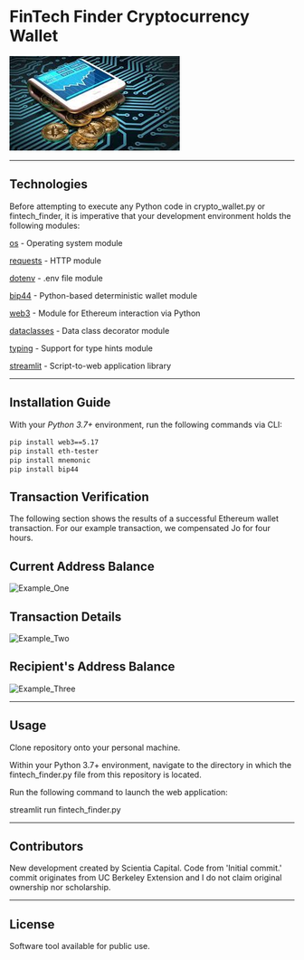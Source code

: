 # FinTech Finder Cryptocurrency Wallet

![FinTech_Finder_Cryptocurrency_Wallet](https://github.com/ScientiaCapital/FinTech-Finder-Cryptocurrency-Wallet/blob/main/Images/crypto_wallet2.jpeg)

---

## Technologies

Before attempting to execute any Python code in crypto_wallet.py or fintech_finder, it is imperative that your development environment holds the following modules:

[os](https://docs.python.org/3/library/os.html) - Operating system module

[requests](https://docs.python-requests.org/en/master/index.html) - HTTP module

[dotenv](https://pypi.org/project/python-dotenv/) - .env file module

[bip44](https://pypi.org/project/bip44/) - Python-based deterministic wallet module

[web3](https://web3py.readthedocs.io/en/stable/) - Module for Ethereum interaction via Python

[dataclasses](https://docs.python.org/3/library/dataclasses.html) - Data class decorator module

[typing](https://docs.python.org/3/library/typing.html) - Support for type hints module

[streamlit](https://streamlit.io/) - Script-to-web application library

---

## Installation Guide

With your _Python 3.7+_ environment, run the following commands via CLI:

```
pip install web3==5.17
pip install eth-tester
pip install mnemonic
pip install bip44

```

## Transaction Verification

The following section shows the results of a successful Ethereum wallet transaction. For our example transaction, we compensated Jo for four hours.

## Current Address Balance

![Example_One]()

## Transaction Details

![Example_Two]()

## Recipient's Address Balance

![Example_Three]()

---

## Usage

Clone repository onto your personal machine.

Within your Python 3.7+ environment, navigate to the directory in which the fintech_finder.py file from this repository is located.

Run the following command to launch the web application:

streamlit run fintech_finder.py

---

## Contributors

New development created by Scientia Capital. Code from 'Initial commit.' commit originates from UC Berkeley Extension and I do not claim original ownership nor scholarship.

---

## License

Software tool available for public use. 
